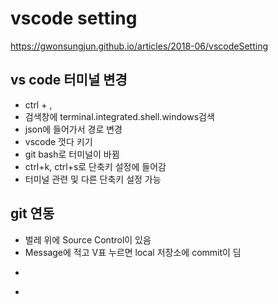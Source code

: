 # vscode setting 
https://gwonsungjun.github.io/articles/2018-06/vscodeSetting

## vs code 터미널 변경
- ctrl + ,
- 검색창에 terminal.integrated.shell.windows검색
- json에 들어가서 경로 변경
- vscode 껏다 키기
- git bash로 터미널이 바뀜
- ctrl+k, ctrl+s로 단축키 설정에 들어감
- 터미널 관련 및 다른 단축키 설정 가능

## git 연동
- 벌레 위에 Source Control이 있음
- Message에 적고 V표 누르면 local 저장소에 commit이 딤
- ```표시 누르고 push누를시 올라감(origin으로)
- ```표시 누르고 push to 누를시 branch 선택 가능